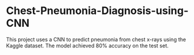 # Chest-Pneumonia-Diagnosis-using-CNN
This project uses a CNN to predict pneumonia from chest x-rays using the Kaggle dataset. The model achieved 80% accuracy on the test set.
